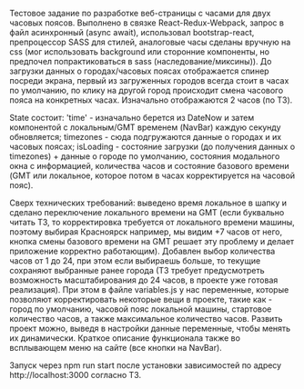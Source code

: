 Тестовое задание по разработке веб-страницы с часами для двух часовых поясов.
Выполнено в связке React-Redux-Webpack, запрос в файл асинхронный (async await),
использовал bootstrap-react, препроцессор SASS для стилей, аналоговые часы
сделаны вручную на css (мог использовать background или сторонние компоненты,
но предпочел попрактиковаться в sass (наследование/миксины)). До загрузки
данных о городах/часовых поясах отображается спинер посреди экрана, первый из
загруженных городов всегда стоит в часах по умолчанию, по клику на другой город
происходит смена часового пояса на конкретных часах. Изначально отображаются
2 часов (по ТЗ).

State состоит: 'time' - изначально берется из DateNow и затем компонентой
c локальным/GMT временем (NavBar) каждую секунду обновляется; timezones - сюда 
подгружаются данные о городах и их часовых поясах; isLoading - состояние загрузки 
(до получения данных о timezones) + данные о городе по умолчанию, состояния 
модального окна с информацией, количества часов и состояние базового времени
(GMT или локальное, которое потом в часах корректируется на часовой пояс).

Сверх технических требований: 
выведено время локальное в шапку и сделано переключение локального времени на GMT 
(если буквально читать ТЗ, то корректировка требуется от локального времени 
машины, поэтому выбирая Красноярск например, мы видим +7 часов от него, кнопка
смены базового времени на GMT решает эту проблему и делает приложение корректно
работающим). Добавлен выбор количества часов от 1 до 24, при этом если выбираешь 
больше, то текущие сохраняют выбранные ранее города (ТЗ требует предусмотреть 
возможность масштабирования до 24 часов, в проекте уже готовая реализация). 
При этом в файле variables.js у нас переменные, которые позволяют корректировать
некоторые вещи в проекте, такие как - город по умолчанию, часовой пояс локальной 
машины, стартовое количество часов, а также максимальное количество часов. 
Развить проект можно, выведя в настройки данные переменные, чтобы менять их 
динамически. Краткое описание функционала также во всплывающем меню на сайте 
(все кнопки на NavBar). 

Запуск через npm run start после установки зависимостей по адресу  
http://localhost:3000 согласно ТЗ.
